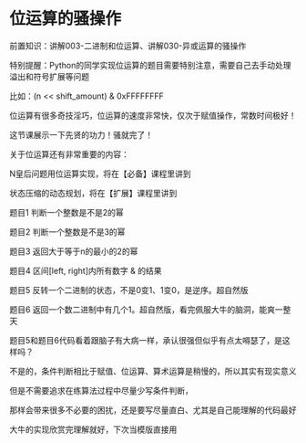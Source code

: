 # 位运算的骚操作

前置知识：讲解003\-二进制和位运算、讲解030\-异或运算的骚操作

特别提醒：Python的同学实现位运算的题目需要特别注意，需要自己去手动处理溢出和符号扩展等问题

比如：\(n << shift\_amount\) & 0xFFFFFFFF

位运算有很多奇技淫巧，位运算的速度非常快，仅次于赋值操作，常数时间极好！

这节课展示一下先贤的功力！骚就完了！

关于位运算还有非常重要的内容：

N皇后问题用位运算实现，将在【必备】课程里讲到

状态压缩的动态规划，将在【扩展】课程里讲到

题目1 判断一个整数是不是2的幂

题目2 判断一个整数是不是3的幂

题目3 返回大于等于n的最小的2的幂

题目4 区间\[left\, right\]内所有数字 & 的结果

题目5 反转一个二进制的状态，不是0变1、1变0，是逆序。超自然版

题目6 返回一个数二进制中有几个1。超自然版，看完佩服大牛的脑洞，能爽一整天

题目5和题目6代码看着跟脑子有大病一样，承认很强但似乎有点太嘚瑟了，是这样吗？

不是的，条件判断相比于赋值、位运算、算术运算是稍慢的，所以其实有现实意义

但是不需要追求在练算法过程中尽量少写条件判断，

那样会带来很多不必要的困扰，还是要写尽量直白、尤其是自己能理解的代码最好

大牛的实现欣赏完理解就好，下次当模版直接用


